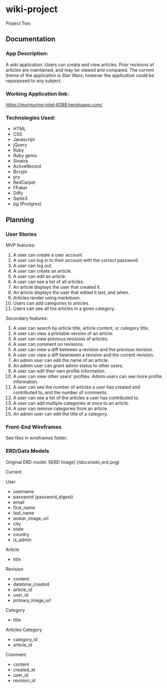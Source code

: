 # wiki-project
Project Two

## Documentation

### App Description:

A wiki application. Users can create and view articles. Prior revisions of articles are maintained, and may be viewed and compared. The current theme of the application is *Star Wars*, however the application could be repurposed to any subject.

### Working Application link:

https://murmuring-inlet-6388.herokuapp.com/

### Technologies Used:

-  HTML
-  CSS
-  Javascript
-  jQuery
-  Ruby
-  Ruby gems:
  -  Sinatra
  -  ActiveRecord
  -  Bcrypt
  -  pry
  -  RedCarpet
  -  FFaker
  -  Diffy
  -  Sqlite3
  -  pg (Postgres)

## Planning

### User Stories

MVP features:

1.  A user can create a user account.
2.  A user can log in to their account with the correct password.
3.  A user can log out.
4.  A user can create an article.
5.  A user can edit an article.
6.  A user can see a list of all articles.
7.  An article displays the user that created it.
8.  An article displays the user that edited it last, and when.
9.  Articles render using markdown.
10.  Users can add categories to articles.
11.  Users can see all the articles in a given category.

Secondary features:

1.  A user can search by article title, article content, or category title.
2.  A user can view a printable version of an article.
3.  A user can view previous revisions of articles.
4.  A user can comment on revisions.
5.  A user can view a diff between a revision and the previous revision.
6.  A user can view a diff bewtween a revision and the current revision.
7.  An admin user can edit the name of an article.
8.  An admin user can grant admin status to other users.
9.  A user can edit their own profile information.
10.  A user can view other users' profiles. Admin users can see more profile information.
11.  A user can see the number of articles a user has created and contributed to, and the number of comments. 
12.  A user can see a list of the articles a user has contributed to.
13.  A user can add multiple categories at once to an article.
14.  A user can remove categories from an article.
15.  An admin user can edit the title of a category.

### Front-End Wireframes

See files in wireframes folder.

### ERD/Data Models

Original ERD model:
![ERD Image]
(/docs/wiki_erd.png)

Current 

User

-  username
-  password (password_digest)
-  email
-  first_name
-  last_name
-  avatar_image_url
-  city
-  state
-  country
-  is_admin

Article

-  title

Revision

-  content
-  datetime_created
-  article_id
-  user_id
-  primary_image_url

Category

-  title

Articles Category

-  category_id
-  article_id

Comment

-  content
-  created_at
-  user_id
-  revision_id